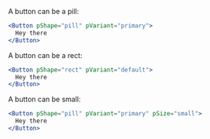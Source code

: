 A button can be a pill:

```jsx harmony
<Button pShape="pill" pVariant="primary">
  Hey there
</Button>
```

A button can be a rect:

```jsx harmony
<Button pShape="rect" pVariant="default">
  Hey there
</Button>
```

A button can be small:

```jsx harmony
<Button pShape="pill" pVariant="primary" pSize="small">
  Hey there
</Button>
```

